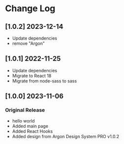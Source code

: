 # Change Log

## [1.0.2] 2023-12-14

- Update dependencies
- remove "Argon"

## [1.0.1] 2022-11-25

- Update dependencies
- Migrate to React 18
- Migrate from node-sass to sass

## [1.0.0] 2023-11-06

### Original Release

- hello world
- Added main page
- Added React Hooks
- Added design from Argon Design System PRO v1.0.2 
